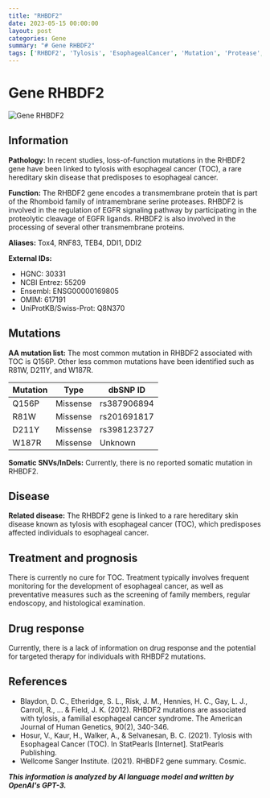 ```yaml
---
title: "RHBDF2"
date: 2023-05-15 00:00:00
layout: post
categories: Gene
summary: "# Gene RHBDF2"
tags: ['RHBDF2', 'Tylosis', 'EsophagealCancer', 'Mutation', 'Protease', 'EGFR', 'HereditaryDisease', 'TargetedTherapy']
---
```


# Gene RHBDF2

![Gene RHBDF2]([Click](https://www.genecards.org/cgi-bin/carddisp.pl?gene=RHBDF2#expression))

## Information
**Pathology:** In recent studies, loss-of-function mutations in the RHBDF2 gene have been linked to tylosis with esophageal cancer (TOC), a rare hereditary skin disease that predisposes to esophageal cancer.

**Function:** The RHBDF2 gene encodes a transmembrane protein that is part of the Rhomboid family of intramembrane serine proteases. RHBDF2 is involved in the regulation of EGFR signaling pathway by participating in the proteolytic cleavage of EGFR ligands. RHBDF2 is also involved in the processing of several other transmembrane proteins.

**Aliases:** Tox4, RNF83, TEB4, DDI1, DDI2

**External IDs:** 
- HGNC: 30331
- NCBI Entrez: 55209
- Ensembl: ENSG00000169805
- OMIM: 617191
- UniProtKB/Swiss-Prot: Q8N370

## Mutations
**AA mutation list:** The most common mutation in RHBDF2 associated with TOC is Q156P. Other less common mutations have been identified such as R81W, D211Y, and W187R.

| Mutation | Type | dbSNP ID |
| --- | --- | --- |
| Q156P | Missense | rs387906894 |
| R81W | Missense | rs201691817 |
| D211Y | Missense | rs398123727 |
| W187R | Missense | Unknown |

**Somatic SNVs/InDels:** Currently, there is no reported somatic mutation in RHBDF2.

## Disease
**Related disease:** The RHBDF2 gene is linked to a rare hereditary skin disease known as tylosis with esophageal cancer (TOC), which predisposes affected individuals to esophageal cancer.

## Treatment and prognosis
There is currently no cure for TOC. Treatment typically involves frequent monitoring for the development of esophageal cancer, as well as preventative measures such as the screening of family members, regular endoscopy, and histological examination.

## Drug response
Currently, there is a lack of information on drug response and the potential for targeted therapy for individuals with RHBDF2 mutations.

## References
- Blaydon, D. C., Etheridge, S. L., Risk, J. M., Hennies, H. C., Gay, L. J., Carroll, R., ... & Field, J. K. (2012). RHBDF2 mutations are associated with tylosis, a familial esophageal cancer syndrome. The American Journal of Human Genetics, 90(2), 340-346.
- Hosur, V., Kaur, H., Walker, A., & Selvanesan, B. C. (2021). Tylosis with Esophageal Cancer (TOC). In StatPearls [Internet]. StatPearls Publishing.
- Wellcome Sanger Institute. (2021). RHBDF2 gene summary. Cosmic.

**_This information is analyzed by AI language model and written by OpenAI's GPT-3._**
